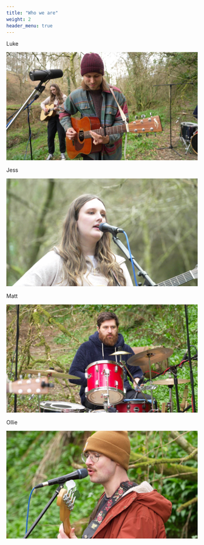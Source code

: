 ```yaml
---
title: "Who we are"
weight: 2
header_menu: true
---
```


Luke

![Luke)](images/luke.jpg)

Jess

![Jess](images/jess.jpg)

Matt

![Matt](images/matt.jpg)

Ollie

![Ollie](images/ollie.jpg)
